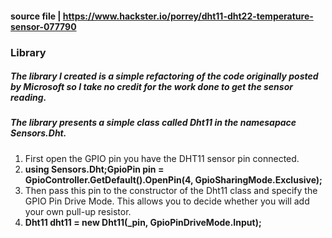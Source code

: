 #### source file | https://www.hackster.io/porrey/dht11-dht22-temperature-sensor-077790

### Library
##### The library I created is a simple refactoring of the code originally posted by Microsoft so I take no credit for the work done to get the sensor reading.

##### The library presents a simple class called Dht11 in the namesapace Sensors.Dht. 

1. First open the GPIO pin you have the DHT11 sensor pin connected.
1. **using Sensors.Dht;GpioPin pin = GpioController.GetDefault().OpenPin(4, GpioSharingMode.Exclusive);**
1. Then pass this pin to the constructor of the Dht11 class and specify the GPIO Pin Drive Mode. This allows you to decide whether you will add your own pull-up resistor.
1. **Dht11 dht11 = new Dht11(_pin, GpioPinDriveMode.Input);**
